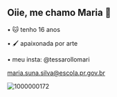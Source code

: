 ## Oiie, me chamo Maria 💜
• 🐱 tenho 16 anos


• 🖌️ apaixonada por arte

• meu insta: @tessarollomari

maria.suna.silva@escola.pr.gov.br



![1000000172](https://github.com/user-attachments/assets/bdfc2247-77e2-46e0-81b8-2f1e46158849)
